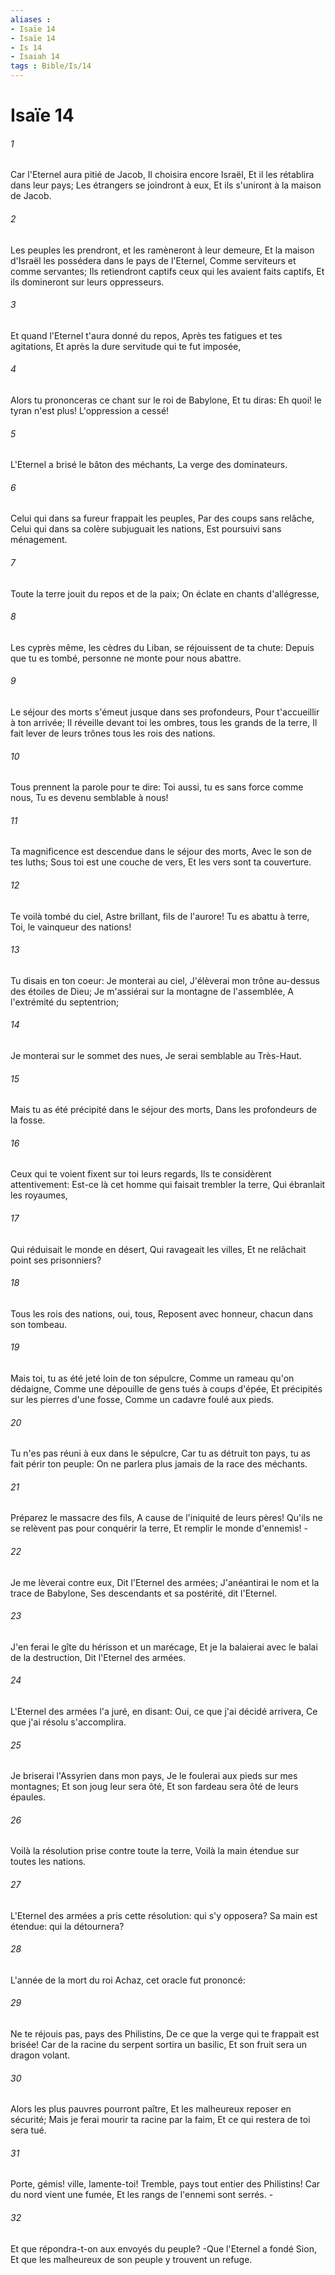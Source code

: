 ```yaml
---
aliases : 
- Isaïe 14
- Isaïe 14
- Is 14
- Isaiah 14
tags : Bible/Is/14
---
```


# Isaïe 14

###### 1
Car l'Eternel aura pitié de Jacob, Il choisira encore Israël, Et il les rétablira dans leur pays; Les étrangers se joindront à eux, Et ils s'uniront à la maison de Jacob.
###### 2
Les peuples les prendront, et les ramèneront à leur demeure, Et la maison d'Israël les possédera dans le pays de l'Eternel, Comme serviteurs et comme servantes; Ils retiendront captifs ceux qui les avaient faits captifs, Et ils domineront sur leurs oppresseurs.
###### 3
Et quand l'Eternel t'aura donné du repos, Après tes fatigues et tes agitations, Et après la dure servitude qui te fut imposée,
###### 4
Alors tu prononceras ce chant sur le roi de Babylone, Et tu diras: Eh quoi! le tyran n'est plus! L'oppression a cessé!
###### 5
L'Eternel a brisé le bâton des méchants, La verge des dominateurs.
###### 6
Celui qui dans sa fureur frappait les peuples, Par des coups sans relâche, Celui qui dans sa colère subjuguait les nations, Est poursuivi sans ménagement.
###### 7
Toute la terre jouit du repos et de la paix; On éclate en chants d'allégresse,
###### 8
Les cyprès même, les cèdres du Liban, se réjouissent de ta chute: Depuis que tu es tombé, personne ne monte pour nous abattre.
###### 9
Le séjour des morts s'émeut jusque dans ses profondeurs, Pour t'accueillir à ton arrivée; Il réveille devant toi les ombres, tous les grands de la terre, Il fait lever de leurs trônes tous les rois des nations.
###### 10
Tous prennent la parole pour te dire: Toi aussi, tu es sans force comme nous, Tu es devenu semblable à nous!
###### 11
Ta magnificence est descendue dans le séjour des morts, Avec le son de tes luths; Sous toi est une couche de vers, Et les vers sont ta couverture.
###### 12
Te voilà tombé du ciel, Astre brillant, fils de l'aurore! Tu es abattu à terre, Toi, le vainqueur des nations!
###### 13
Tu disais en ton coeur: Je monterai au ciel, J'élèverai mon trône au-dessus des étoiles de Dieu; Je m'assiérai sur la montagne de l'assemblée, A l'extrémité du septentrion;
###### 14
Je monterai sur le sommet des nues, Je serai semblable au Très-Haut.
###### 15
Mais tu as été précipité dans le séjour des morts, Dans les profondeurs de la fosse.
###### 16
Ceux qui te voient fixent sur toi leurs regards, Ils te considèrent attentivement: Est-ce là cet homme qui faisait trembler la terre, Qui ébranlait les royaumes,
###### 17
Qui réduisait le monde en désert, Qui ravageait les villes, Et ne relâchait point ses prisonniers?
###### 18
Tous les rois des nations, oui, tous, Reposent avec honneur, chacun dans son tombeau.
###### 19
Mais toi, tu as été jeté loin de ton sépulcre, Comme un rameau qu'on dédaigne, Comme une dépouille de gens tués à coups d'épée, Et précipités sur les pierres d'une fosse, Comme un cadavre foulé aux pieds.
###### 20
Tu n'es pas réuni à eux dans le sépulcre, Car tu as détruit ton pays, tu as fait périr ton peuple: On ne parlera plus jamais de la race des méchants.
###### 21
Préparez le massacre des fils, A cause de l'iniquité de leurs pères! Qu'ils ne se relèvent pas pour conquérir la terre, Et remplir le monde d'ennemis! -
###### 22
Je me lèverai contre eux, Dit l'Eternel des armées; J'anéantirai le nom et la trace de Babylone, Ses descendants et sa postérité, dit l'Eternel.
###### 23
J'en ferai le gîte du hérisson et un marécage, Et je la balaierai avec le balai de la destruction, Dit l'Eternel des armées.
###### 24
L'Eternel des armées l'a juré, en disant: Oui, ce que j'ai décidé arrivera, Ce que j'ai résolu s'accomplira.
###### 25
Je briserai l'Assyrien dans mon pays, Je le foulerai aux pieds sur mes montagnes; Et son joug leur sera ôté, Et son fardeau sera ôté de leurs épaules.
###### 26
Voilà la résolution prise contre toute la terre, Voilà la main étendue sur toutes les nations.
###### 27
L'Eternel des armées a pris cette résolution: qui s'y opposera? Sa main est étendue: qui la détournera?
###### 28
L'année de la mort du roi Achaz, cet oracle fut prononcé:
###### 29
Ne te réjouis pas, pays des Philistins, De ce que la verge qui te frappait est brisée! Car de la racine du serpent sortira un basilic, Et son fruit sera un dragon volant.
###### 30
Alors les plus pauvres pourront paître, Et les malheureux reposer en sécurité; Mais je ferai mourir ta racine par la faim, Et ce qui restera de toi sera tué.
###### 31
Porte, gémis! ville, lamente-toi! Tremble, pays tout entier des Philistins! Car du nord vient une fumée, Et les rangs de l'ennemi sont serrés. -
###### 32
Et que répondra-t-on aux envoyés du peuple? -Que l'Eternel a fondé Sion, Et que les malheureux de son peuple y trouvent un refuge.
